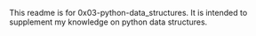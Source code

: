 This readme is for 0x03-python-data_structures. It is intended to supplement my knowledge on python data structures.
